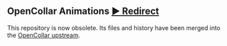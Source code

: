## OpenCollar Animations [▶ Redirect](https://github.com/OpenCollar/opencollar/tree/master/res/anims "My source has a new home!")


This repository is now obsolete. Its files and history have been merged into the [OpenCollar upstream](https://github.com/OpenCollar/opencollar).
